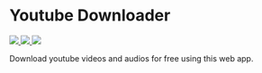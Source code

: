 # Youtube Downloader
<a href="https://skillicons.dev"> <img src="https://skillicons.dev/icons?i=next"/> </a>
<a href="https://skillicons.dev"> <img src="https://skillicons.dev/icons?i=javascript"/> </a>
<a href="https://skillicons.dev"> <img src="https://skillicons.dev/icons?i=tailwind"/> </a>

<p>Download youtube videos and audios for free using this web app. </p>

